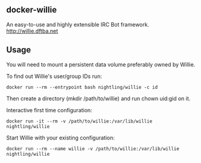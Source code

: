 ## docker-willie

An easy-to-use and highly extensible IRC Bot framework.
http://willie.dftba.net

## Usage
You will need to mount a persistent data volume preferably owned by Willie.

To find out Willie's user/group IDs run:

```
docker run --rm --entrypoint bash nightling/willie -c id
```

Then create a directory (mkdir /path/to/willie) and run chown uid:gid on it.

Interactive first time configuration:

```
docker run -it --rm -v /path/to/willie:/var/lib/willie nightling/willie
```

Start Willie with your existing configuration:

```
docker run --rm --name willie -v /path/to/willie:/var/lib/willie nightling/willie
```

